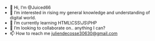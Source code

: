 - 👋 Hi, I’m @Juiced66
- 👀 I’m interested in rising my general knowledge and understanding of digital world.
- 🌱 I’m currently learning HTML\CSS\JS\PHP
- 💞️ I’m looking to collaborate on.. anything I can?
- 📫 How to reach me juliendecosse30630@gmail.com

<!---
Juiced66/Juiced66 is a ✨ special ✨ repository because its `README.md` (this file) appears on your GitHub profile.
You can click the Preview link to take a look at your changes.
--->

